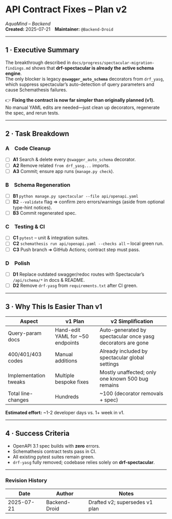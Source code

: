 # API Contract Fixes – Plan **v2**  
_AquaMind – Backend_  
**Created:** 2025-07-21 **Maintainer:** `@Backend-Droid`  

---

## 1 · Executive Summary  
The breakthrough described in `docs/progress/spectacular-migration-findings.md` shows that **drf-spectacular is already the active schema engine**.  
The only blocker is legacy **`@swagger_auto_schema`** decorators from `drf_yasg`, which suppress spectacular’s auto-detection of query parameters and cause Schemathesis failures.

👉 **Fixing the contract is now far simpler than originally planned (v1).**  
No manual YAML edits are needed—just clean up decorators, regenerate the spec, and rerun tests.

---

## 2 · Task Breakdown  

### A Code Cleanup  
- [ ] **A1** Search & delete every `@swagger_auto_schema` decorator.  
- [ ] **A2** Remove related `from drf_yasg...` imports.  
- [ ] **A3** Commit; ensure app runs (`manage.py check`).

### B Schema Regeneration  
- [ ] **B1** `python manage.py spectacular --file api/openapi.yaml`  
- [ ] **B2** `--validate` flag ⇒ confirm zero errors/warnings (aside from optional type-hint notices).  
- [ ] **B3** Commit regenerated spec.

### C Testing & CI  
- [ ] **C1** `pytest` – unit & integration suites.  
- [ ] **C2** `schemathesis run api/openapi.yaml --checks all` – local green run.  
- [ ] **C3** Push branch ➜ GitHub Actions; contract step must pass.

### D Polish  
- [ ] **D1** Replace outdated swagger/redoc routes with Spectacular’s `/api/schema/*` in docs & README.  
- [ ] **D2** Remove `drf-yasg` from `requirements.txt` after CI green.  

---

## 3 · Why This Is Easier Than v1  
| Aspect | v1 Plan | **v2 Simplification** |
|--------|---------|-----------------------|
| Query-param docs | Hand-edit YAML for ~50 endpoints | Auto-generated by spectacular once yasg decorators are gone |
| 400/401/403 codes | Manual additions | Already included by spectacular global settings |
| Implementation tweaks | Multiple bespoke fixes | Mostly unaffected; only one known 500 bug remains |
| Total line-changes | Hundreds | ~100 (decorator removals + spec) |

**Estimated effort:** ~1-2 developer days vs. 1+ week in v1.

---

## 4 · Success Criteria  
* OpenAPI 3.1 spec builds with **zero** errors.  
* Schemathesis contract tests pass in CI.  
* All existing pytest suites remain green.  
* `drf-yasg` fully removed; codebase relies solely on **drf-spectacular**.  

---

### Revision History  

| Date | Author | Notes |
|------|--------|-------|
| 2025-07-21 | Backend-Droid | Drafted v2; supersedes v1 plan |
